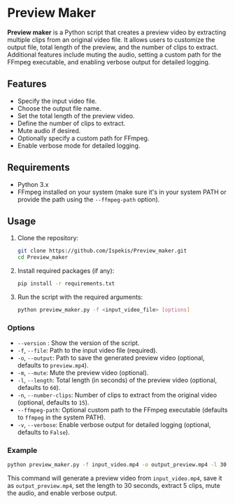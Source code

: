 # Preview Maker

**Preview maker** is a Python script that creates a preview video by extracting multiple clips from an original video file. It allows users to customize the output file, total length of the preview, and the number of clips to extract. Additional features include muting the audio, setting a custom path for the FFmpeg executable, and enabling verbose output for detailed logging.

## Features

- Specify the input video file.
- Choose the output file name.
- Set the total length of the preview video.
- Define the number of clips to extract.
- Mute audio if desired.
- Optionally specify a custom path for FFmpeg.
- Enable verbose mode for detailed logging.

## Requirements

- Python 3.x
- FFmpeg installed on your system (make sure it's in your system PATH or provide the path using the `--ffmpeg-path` option).

## Usage

1. Clone the repository:
   ```bash
   git clone https://github.com/Ispekis/Preview_maker.git
   cd Preview_maker
   ```

2. Install required packages (if any):
   ```bash
   pip install -r requirements.txt
   ```

3. Run the script with the required arguments:
   ```bash
   python preview_maker.py -f <input_video_file> [options]
   ```

### Options

- `--version` : Show the version of the script.
- `-f`, `--file`: Path to the input video file (required).
- `-o`, `--output`: Path to save the generated preview video (optional, defaults to `preview.mp4`).
- `-m`, `--mute`: Mute the preview video (optional).
- `-l`, `--length`: Total length (in seconds) of the preview video (optional, defaults to `60`).
- `-n`, `--number-clips`: Number of clips to extract from the original video (optional, defaults to `15`).
- `--ffmpeg-path`: Optional custom path to the FFmpeg executable (defaults to `ffmpeg` in the system PATH).
- `-v`, `--verbose`: Enable verbose output for detailed logging (optional, defaults to `False`).

### Example

```bash
python preview_maker.py -f input_video.mp4 -o output_preview.mp4 -l 30 -n 5 -m -v
```

This command will generate a preview video from `input_video.mp4`, save it as `output_preview.mp4`, set the length to 30 seconds, extract 5 clips, mute the audio, and enable verbose output.

<!-- ## Contributing

Contributions are welcome! Please feel free to submit a pull request or open an issue if you have any suggestions or improvements.

## License

This project is licensed under the MIT License - see the [LICENSE](LICENSE) file for details. -->
